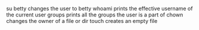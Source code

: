 su betty changes the user to betty
whoami prints the effective username of the current user
groups prints all the groups the user is a part of
chown changes the owner of a file or dir
touch creates an empty file
